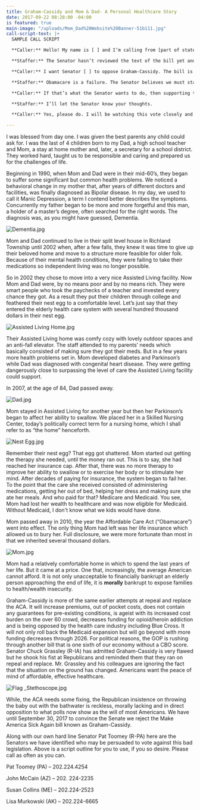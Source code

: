 ```yaml
---
title: Graham-Cassidy and Mom & Dad- A Personal Healthcare Story
date: 2017-09-22 08:28:00 -04:00
is featured: true
main-image: "/uploads/Mom_Dad%20Website%20Banner-51b111.jpg"
call-script-text: |+
  SAMPLE CALL SCRIPT

  **Caller:** Hello! My name is [ ] and I’m calling from [part of state]. Can you tell me how Senator [ ] will vote on the Graham-Cassidy health care bill if it comes up for a vote?

  **Staffer:** The Senator hasn’t reviewed the text of the bill yet and hasn’t taken a position on it. There is no vote scheduled on that bill though.

  **Caller:** I want Senator [ ] to oppose Graham-Cassidy. The bill is just like other TrumpCare bills in that it destroys Medicaid as we know it by turning Medicaid into a capped system. This hurts children with disabilities, seniors, and even victims of natural disasters like Harvey and Irma. It also takes away funding to help people afford health insurance through the marketplace, and it hurts states that have expanded Medicaid.

  **Staffer:** Obamacare is a failure. The Senator believes we must stabilize the market and lower premiums.

  **Caller:** If that’s what the Senator wants to do, then supporting the bipartisan, transparent process that Senators Alexander and Murray are leading through regular order would be a better option than supporting the Graham-Cassidy bill. I expect Senator [ ] to respect regular order and reject the Graham-Cassidy bill if it comes to a vote.

  **Staffer:** I’ll let the Senator know your thoughts.

  **Caller:** Yes, please do. I will be watching this vote closely and I expect Senator [ ] to oppose. Please take down my contact information so you can let me know what Senator [ ] decides to do.

---
```


I was blessed from day one.  I was given the best parents any child could ask for.  I was the last of 4 children born to my Dad, a high school teacher and Mom, a stay at home mother and, later, a secretary for a school district.  They worked hard, taught us to be responsible and caring and prepared us for the challenges of life.

Beginning in 1990, when Mom and Dad were in their mid-60’s, they began to suffer some significant but common health problems. We noticed a behavioral change in my mother that, after years of different doctors and facilities, was finally diagnosed as Bipolar disease.  In my day, we used to call it Manic Depression, a term I contend better describes the symptoms.  Concurrently my father began to be more and more forgetful and this man, a holder of a master’s degree, often searched for the right words.  The diagnosis was, as you might have guessed, Dementia.

![Dementia.jpg](/uploads/Dementia.jpg)

Mom and Dad continued to live in their split level house in Richland Township until 2002 when, after a few falls, they knew it was time to give up their beloved home and move to a structure more feasible for older folk.  Because of their mental health conditions, they were failing to take their medications so independent living was no longer possible.

So in 2002 they chose to move into a very nice Assisted Living facility.  Now Mom and Dad were, by no means poor and by no means rich.  They were smart people who took the paychecks of a teacher and invested every chance they got.  As a result they put their children through college and feathered their nest egg to a comfortable level.  Let’s just say that they entered the elderly health care system with several hundred thousand dollars in their nest egg.

![Assisted Living Home.jpg](/uploads/Assisted%20Living%20Home.jpg)

Their Assisted Living home was comfy cozy with lovely outdoor spaces and an anti-fall elevator.  The staff attended to my parents’ needs which basically consisted of making sure they got their meds.  But in a few years more health problems set in.  Mom developed diabetes and Parkinson’s while Dad was diagnosed with congenital heart disease.  They were getting dangerously close to surpassing the level of care the Assisted Living facility could support.

In 2007, at the age of 84, Dad passed away.  

![Dad.jpg](/uploads/Dad.jpg)

Mom stayed in Assisted Living for another year but then her Parkinson’s began to affect her ability to swallow.  We placed her in a Skilled Nursing Center, today’s politically correct term for a nursing home, which I shall refer to as “the home” henceforth.

![Nest Egg.jpg](/uploads/Nest%20Egg.jpg)

Remember their nest egg?  That egg got shattered.  Mom started out getting the therapy she needed, until the money ran out.  This is to say, she had reached her insurance cap.  After that, there was no more therapy to improve her ability to swallow or to exercise her body or to stimulate her mind.
After decades of paying for insurance, the system began to fail her.  To the point that the care she received consisted of administering medications, getting her out of bed, helping her dress and making sure she ate her meals.  And who paid for that?  Medicare and Medicaid. You see, Mom had lost her wealth to healthcare and was now eligible for Medicaid.  Without Medicaid, I don't know what we kids would have done.

Mom passed away in 2010, the year the Affordable Care Act (“Obamacare”) went into effect.  The only thing Mom had left was her life insurance which allowed us to bury her.  Full disclosure, we were more fortunate than most in that we inherited several thousand dollars.

![Mom.jpg](/uploads/Mom.jpg)

Mom had a relatively comfortable home in which to spend the last years of her life.  But it came at a price.  One that, increasingly, the average American cannot afford.  It is not only unacceptable to financially bankrupt an elderly person approaching the end of life, it is **morally** bankrupt to expose families to health/wealth insecurity.

Graham-Cassidy is more of the same earlier attempts at repeal and replace the ACA.   It will increase premiums, out of pocket costs, does not contain any guarantees for pre-existing conditions, is ageist with its increased cost burden on the over 60 crowd, decreases funding for opioid/heroin  addiction and is being opposed by the health care industry including Blue Cross. It will not only roll back the Medicaid expansion but will go beyond with more funding decreases through 2026.  For political reasons, the GOP is rushing through another bill that is one sixth of our economy without a CBO score.  Senator Chuck Grassley (R-IA) has admitted Graham-Cassidy is very flawed but he shook his fist at Republicans and reminded them that they ran on repeal and replace.  Mr. Grassley and his colleagues are ignoring the fact that the situation on the ground has changed.  Americans want the peace of mind of affordable, effective healthcare.

![Flag _Stethoscope.jpg](/uploads/Flag%20_Stethoscope.jpg)

 While, the ACA needs some fixing, the Republican insistence on throwing the baby out with the bathwater is reckless, morally lacking and in direct opposition to what polls now show as the will of most Americans.  We have until September 30, 2017 to convince the Senate we reject the Make America Sick Again bill known as Graham-Cassidy.

Along with our own hard line Senator Pat Toomey (R-PA) here are the Senators we have identified who may be persuaded to vote against this bad legislation.  Above is a script outline for you to use, if you so desire.  Please call as often as you can.

Pat Toomey (PA) – 202.224.4254

John McCain (AZ) – 202. 224-2235

Susan Collins (ME) – 202.224-2523

Lisa Murkowski (AK) – 202.224-6665